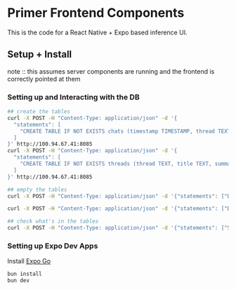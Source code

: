 # Primer Frontend Components

This is the code for a React Native + Expo based inference UI. 

## Setup + Install

note :: this assumes server components are running and the frontend is correctly pointed at them

### Setting up and Interacting with the DB
```bash
## create the tables
curl -X POST -H "Content-Type: application/json" -d '{
  "statements": [
    "CREATE TABLE IF NOT EXISTS chats (timestamp TIMESTAMP, thread TEXT, role TEXT, message TEXT)"
  ]
}' http://100.94.67.41:8085
curl -X POST -H "Content-Type: application/json" -d '{
  "statements": [
    "CREATE TABLE IF NOT EXISTS threads (thread TEXT, title TEXT, summary TEXT, stale TIMESTAMP, saved BOOLEAN)"
  ]
}' http://100.94.67.41:8085

## empty the tables
curl -X POST -H "Content-Type: application/json" -d '{"statements": ["DELETE FROM chats;","DELETE FROM threads;"]}' http://100.94.67.41:8085

curl -X POST -H "Content-Type: application/json" -d '{"statements": ["DELETE FROM threads WHERE thread=\"thread_1714412362918\";"]}' http://100.94.67.41:8085

## check what's in the tables
curl -X POST -H "Content-Type: application/json" -d '{"statements": ["SELECT * FROM chats", "SELECT * FROM threads"]}' http://100.94.67.41:8085
```

### Setting up Expo Dev Apps

Install [Expo Go](https://expo.dev/go)

```bash
bun install
bun dev
```